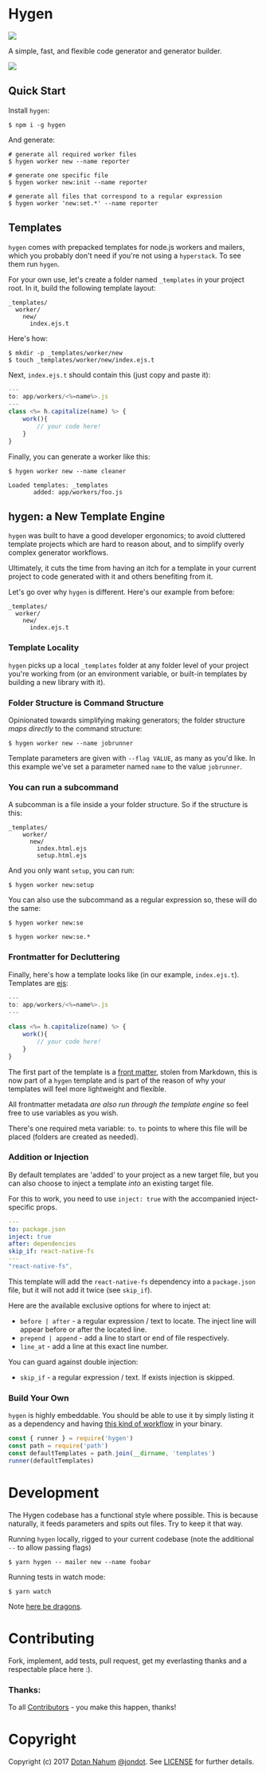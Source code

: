 # Hygen

<img src="https://travis-ci.org/jondot/hygen.svg?branch=master">

A simple, fast, and flexible code generator and generator builder.

![](media/hygen.gif)

## Quick Start

Install `hygen`:

```
$ npm i -g hygen
```

And generate:

```
# generate all required worker files
$ hygen worker new --name reporter

# generate one specific file
$ hygen worker new:init --name reporter

# generate all files that correspond to a regular expression
$ hygen worker 'new:set.*' --name reporter
```

## Templates

`hygen` comes with prepacked templates for node.js workers and mailers, which you probably don't
need if you're not using a `hyperstack`. To see them run `hygen`.

For your own use, let's create a folder named `_templates` in your project root. In it, build the following template layout:

```
_templates/
  worker/
    new/
      index.ejs.t
```

Here's how:

```
$ mkdir -p _templates/worker/new
$ touch _templates/worker/new/index.ejs.t
```

Next, `index.ejs.t` should contain this (just copy and paste it):

```javascript
---
to: app/workers/<%=name%>.js
---
class <%= h.capitalize(name) %> {
    work(){
        // your code here!
    }
}
```

Finally, you can generate a worker like this:

```
$ hygen worker new --name cleaner

Loaded templates: _templates
       added: app/workers/foo.js
```

## hygen: a New Template Engine

`hygen` was built to have a good developer ergonomics; to avoid
cluttered template projects which are hard to reason about, and
to simplify overly complex generator workflows.

Ultimately, it cuts the time from having an itch for a template in your current
project to code generated with it and others benefiting from it.

Let's go over why `hygen` is different. Here's our example from before:

```
_templates/
  worker/
    new/
      index.ejs.t
```

### Template Locality

`hygen` picks up a local `_templates` folder
at any folder level of your project you're working from (or an environment variable, or built-in
templates by building a new library with it).

### Folder Structure is Command Structure

Opinionated towards simplifying making generators; the folder structure _maps directly_ to the command structure:

```
$ hygen worker new --name jobrunner
```

Template parameters are given with `--flag VALUE`, as many as you'd like. In this example we've set a parameter named `name` to the value `jobrunner`.

### You can run a subcommand

A subcomman is a file inside a your folder structure. So if the structure is this:

```
_templates/
    worker/
      new/
        index.html.ejs
        setup.html.ejs
```

And you only want `setup`, you can run:

```
$ hygen worker new:setup
```

You can also use the subcommand as a regular expression so, these will do the same:

```
$ hygen worker new:se
```

```
$ hygen worker new:se.*
```

### Frontmatter for Decluttering

Finally, here's how a template looks like (in our example, `index.ejs.t`). Templates are [ejs](https://github.com/tj/ejs):

```javascript
---
to: app/workers/<%=name%>.js
---

class <%= h.capitalize(name) %> {
    work(){
        // your code here!
    }
}
```

The first part of the template is a [front matter](https://jekyllrb.com/docs/frontmatter/), stolen from Markdown, this is now part of a `hygen` template and is part of the reason of why your templates will feel more lightweight and flexible.

All frontmatter metadata _are also run through the template engine_ so feel free to use variables as you wish.

There's one required meta variable: `to`.
`to` points to where this file will be placed (folders are created as needed).

### Addition or Injection

By default templates are 'added' to your project as a new target file, but you can also choose to inject a template _into_ an existing target file.

For this to work, you need to use `inject: true` with the accompanied inject-specific props.

```yaml
---
to: package.json
inject: true
after: dependencies
skip_if: react-native-fs
---
"react-native-fs",
```

This template will add the `react-native-fs` dependency into a `package.json` file, but it will not add it twice (see `skip_if`).

Here are the available exclusive options for where to inject at:

* `before | after` - a regular expression / text to locate. The inject line will appear before or after the located line.
* `prepend | append` - add a line to start or end of file respectively.
* `line_at` - add a line at this exact line number.

You can guard against double injection:

* `skip_if` - a regular expression / text. If exists injection is skipped.

### Build Your Own

`hygen` is highly embeddable. You should be able to use it by simply listing it
as a dependency and having [this kind of workflow](src/index.js) in your binary.

```javascript
const { runner } = require('hygen')
const path = require('path')
const defaultTemplates = path.join(__dirname, 'templates')
runner(defaultTemplates)
```

# Development

The Hygen codebase has a functional style where possible. This is because naturally, it
feeds parameters and spits out files. Try to keep it that way.

Running `hygen` locally, rigged to your current codebase (note the additional `--` to allow passing flags)

```
$ yarn hygen -- mailer new --name foobar
```

Running tests in watch mode:

```
$ yarn watch
```

Note [here be dragons](src/__tests__/readme.md).

# Contributing

Fork, implement, add tests, pull request, get my everlasting thanks and a respectable place here :).

### Thanks:

To all [Contributors](https://github.com/jondot/hygen/graphs/contributors) - you make this happen, thanks!

# Copyright

Copyright (c) 2017 [Dotan Nahum](http://gplus.to/dotan) [@jondot](http://twitter.com/jondot). See [LICENSE](LICENSE.txt) for further details.
